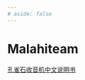 ```yaml
---
# aside: false
---
```


<!-- # ExpressLRS -->

<!-- [ELRS Lua 脚本使用指南（ 官方文档中文翻译 ）](/elrs/lua-howto) -->

# Malahiteam

[孔雀石收音机中文说明书](/malahiteam/manual_malahiteam_cn)
